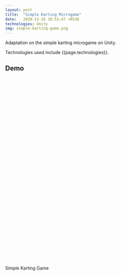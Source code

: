 ```yaml
---
layout: post
title:  "Simple Karting Microgame"
date:   2020-12-26 10:51:47 +0530
technologies: Unity
img: simple-karting-game.png
---
```


Adaptation on the simple karting microgame on Unity.

Technologies used include {{page.technologies}}. 


## Demo

  <head>
    <meta charset="utf-8">
    <meta http-equiv="Content-Type" content="text/html; charset=utf-8">
    <script src="{{site.baseurl}}/games/simple-karting/TemplateData/UnityProgress.js"></script>
    <script src="{{site.baseurl}}/games/simple-karting/Build/UnityLoader.js"></script>
    <script>
      var unityInstance = UnityLoader.instantiate("unityContainer", "{{site.baseurl}}/games/simple-karting/Build/simpleKarting.json", {onProgress: UnityProgress});
    </script>
  </head>
  <body>
    <div class="webgl-content">
      <div id="unityContainer" style="width: 700px; height: 600px"></div>
      <div class="footer">
        <div class="webgl-logo"></div>
        <div class="fullscreen" onclick="unityInstance.SetFullscreen(1)"></div>
        <div class="title">Simple Karting Game</div>
      </div>
    </div>
  </body>